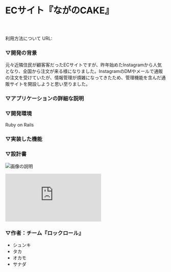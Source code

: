 # ECサイト『ながのCAKE』 　　　　　　　　　　　
利用方法について URL:

### ▽開発の背景
元々近隣住民が顧客客だったECサイトですが、昨年始めたInstagramから人気となり、全国から注文が来る様になりました。InstagramのDMやメールで通販の注文を受けていたが、情報管理が煩雑になってきたため、管理機能を含んだ通販サイトを開設しようと思い至りました。

### ▽アプリケーションの詳細な説明

### ▽開発環境
Ruby on Rails

### ▽実装した機能

### ▽設計書
![画像の説明](https://user-images.githubusercontent.com/84009331/139058730-05c4afa9-efa3-4fda-9171-de46172a6309.png)

![画像の説明](https://github.com/DWC-rocknroll/Nagano-cake/files/7425801/-.pdf)



### ▽作者：チーム『ロックロール』
- シュンキ
- タカ
- オカモ
- サナダ
